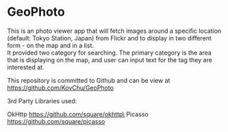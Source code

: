 GeoPhoto
========

This is an photo viewer app that will fetch images around a specific location (default: Tokyo Station, Japan) from Flickr and to display in two different form - on the map and in a list.  
It provided two category for searching. The primary category is the area that is displaying on the map, and user can input text for the tag they are interested at.

This repository is committed to Github and can be view at
https://github.com/KovChu/GeoPhoto
 
 
 3rd Party Libraries used:
 
 OkHttp https://github.com/square/okhttp\
 Picasso https://github.com/square/picasso

